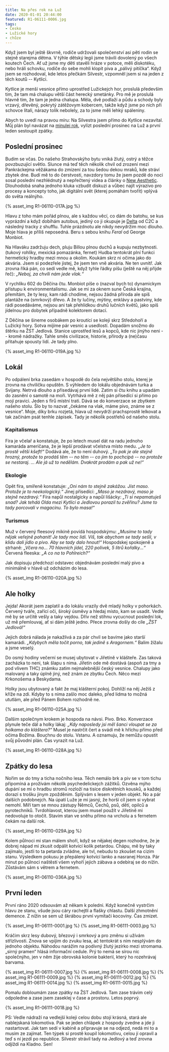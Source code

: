 ```yaml
---
title: Na přes rok na Luž
date: 2020-01-01 20:44:00
featured: R1-06111-0006.jpg
tags:
- Česko
- Lužické hory
- chůze
---
```

Když jsem byl ještě škvrně, rodiče udržovali společenství asi pěti rodin se stejně starejma dětma. V týhle dětský legii jsme trávili dovolený po všech koutech Čech. Ať už jsme my děti stavěli hráze v potoce, měli diskotéku, nebo hráli schovku, rodiče do sebe mohli klopit piva a „pálivý pitíčka“. Když jsem se rozhodoval, kde letos přečkám Silvestr, vzpomněl jsem si na jeden z těch koutů -- Kytlici.
<!-- more -->

Kytlice je menší vesnice přímo uprostřed Lužickejch hor, proslulá předevšim tim, že tam má chalupu větší část herecký smetánky. Pro mě je proslulá hlavně tim, že tam je jedna chalupa. Měla, dvě podlaží a půdu a schody byly vrzavý, dřevěný, pokrytý zátěžovym kobercem, takže když jsme po nich při schovce lítali, nárazy tolik nebolely, za to jsme měli lehký spáleniny.

Abych to uvedl na pravou míru: Na Silvestra jsem přímo do Kytlice nezavítal. Můj plán byl navázat na [minulej rok](/Novorocni-neklid-na-Kralickym-Snezniku), vylízt poslední prosinec na Luž a první leden sestoupit zpátky.

## Poslední prosinec
Budim se včas. Do našeho Strahovskýho bytu vniká žlutý, ostrý a těžce povzbuzující světlo. Slunce má teď těch několik chvil od zrození mezi Pankráckejma věžákama do zmizení za tou šedou dekou mraků, kde stráví zbytek dne. Budí mě to do čerstvosti, navzdory tomu že jsem pozdě do noci sosal poslední nezhlédnutý a nepřečtený videa a články o [New Aesthetic](https://jamesbridle.com/works/the-new-aesthetic). Dlouhodobá snaha jednoho kluka vzbudit diskuzi a vůbec najít výrazivo pro procesy a koncepty toho, jak digitální svět (kterej pomáhám tvořit) vplývá do světa reálnýho.

{% asset_img R1-06110-017A.jpg %}

Hlavu z toho mám pořád plnou, ale s každou věcí, co dám do batohu, se kus vyprázdní a když dobíhám autobus, jediný co ji okupuje je [Delta](https://www.youtube.com/watch?v=PZbkF-15ObM) od C2C a následný tracky z shufflu. Tuhle prázdnotu ale nikdy nevydržim moc dlouho. Moje hlava je příliš neposedná. Beru s sebou knihu _Feral_ od George Monbiot.

Na Hlaváku zadržuju dech, pluju Billou plnou duchů a kupuju nezbytnosti. (tukový rohlíky, mexická pomazánka, fernet) Hudba tentokrát plní funkci hermetický hradby mezi mnou a okolim. Koukám skrz ni očima jako do akvária. Jsem si podezřele jistej, že jsem ten vně akvária. Ne ten uvnitř. Jak zrovna říká pán, co sedí vedle mě, když tyhle řádky píšu (ještě na něj přijde řeč):
_„Neboj, za chvíli nám jede vlak.“_

V rychlíku 602 do Děčína čtu. Monbiot píše o (nazval bych to) dynamickym přístupu k environmentalismu. Jak se mi za oknem sune Česká krajina, přemítám, že ty lesy, kam rádi chodíme, nejsou žádná příroda ale spíš plantáže na (smrkový) dřevo. A že ty lučiny, mýtiny, enklávy a pastviny, kde rádi posedáváme, nejsou ani tak přehlídkou druhů lučních květů, jako spíš jídelnou pro dobytek případně kolektorem dotací.

Z Děčína se šineme osobákem po kroutící se koleji skrz Středohoří a Lužický hory. Sotva míjíme pár vesnic a usedlostí. Dopadám snožmo do štěrku na ŽST Jedlová. Stanice uprostřed lesů a kopců, kde nic jinýho neni -- kromě nádražky. Tahle směs civilizace, historie, přírody a (ne)času přitahuje spousty lidí. Je tady plno.

{% asset_img R1-06110-019A.jpg %}

## Lokál
Po odpálení brka zasedám v hospodě do čela největšího stolu, kterej je zrovna na chviličku opuštěn. S výhledem do lokálu objednávám turka a Svijany. Netrvá dlouho a přisedávaj první lidé. Zatim si čtu knihu a upadám do zasnění o samotě na moři. Vytrhává mě z něj pán přísedící si přímo po mojí pravici. Jeden s fírů místní trati. Dává se do konverzace se zbytkem našeho stolu. Šlo by to nazvat „čekáme na vlak, máme pivo, známe se z vesnice“. Moje, díky brku rozjetá, hlava už nevydrží prachsprostě lelkovat a tak začínám psát tenhle zápisek. Tady je několik postřehů od našeho stolu.

### Kapitalismus
Fíra je včelař a konstatuje, že po letech musel dát na radu jednoho kamaráda američana, že je lepší prodávat včelstva místo medu.
_„Je to prostě větší kšeft!“_
Dodává ale, že to není duhový.
_„To pak je ale stejně hrozný, protože to prodáš těm -- no těm -- co jim to pochcípá -- no protože se nestaraj.
...
Ale já už to nedělám. Dvakrát prodám a pak už ne!“_

### Ekologie
Opět fíra, smířeně konstatuje:
_„Oni nám to stejně zakážou. Jíst maso. Protože je to neekologický.“_
Jinej přísedící:
_„Maso je nezdravý, maso je stejně nezdravý.“_
Fíra napůl nostalgicky a napůl lišácky:
_„Ti si nepamatuješ snad? Jak tehdá Olda mezi Kytlicí a Jedlovou porazil tu zvěřinu? Jsme to tady porcovali v magacinu. To bylo masa!“_

### Turismus
Muž v červený fleesový mikině povídá hospodskýmu:
_„Musíme to tady nějak veřejně pohanit! Je tady moc lidí. Víš, tak abychom se tady sešli, v klidu dali jídlo a pivo. Aby se tady dalo hnout!“_
Hospodskej spokojeně a strhaně:
_„Včera no... 70 hlavních jídel, 220 polívek, 5 litrů kořalky...“_
Červená fleeska:
_„A co na to Pohlreich?“_

Jak dopisuju předchozí odstavec objednávám poslední malý pivo a minimálně v hlavě už odcházim do lesa.

{% asset_img R1-06110-020A.jpg %}

## Ale holky
Jejda! Akorát jsem zaplatil a do lokálu vrazily dvě mladý holky v pohorkách. Červený tváře, zařící oči, široký úsměvy a hledaj místo, kam se usadit. Vedle mě by se určitě vešly a taky vejdou. Dřív než stihnu vycucnout poslední lok, už mě přemlouvaj, ať si dám ještě jedno. Přece zrovna došly do cíle _„ŽST Jedlová!“_

Jejich dobrá nálada je nakažlivá a za pár chvil se bavíme jako starší kamarádi.
_„Kdybych měla točit porno, tak jedině s Aragornem.“_
Balim žížalu a jsme veselý.

Do osmý hodiny večerní se musej ubytovat v Jiřetíně v klášteře. Zas taková zacházka to neni, tak šlapu s nima. Jiřetín ode mě dostává (aspoň za tmy a pod vlivem THC) známku zatim nejmalebnější český vesnice. Chalupy jako malovaný a taky úplně jiný, než znám ze zbytku Čech. Něco mezi Krkonošema a Beskydama.

Holky jsou ubytovaný a fakt že maj klášterní pokoj. Dohlíží na něj Ježíš z kříže na zdi. Kdyby to s nima zašlo moc daleko, před lidma to možná ututlám, ale před Pánem Bohem rozhodně ne.

{% asset_img R1-06110-025A.jpg %}

Dalšim společnym krokem je hospoda na návsi. Pivo. Brko. Konverzace plynule teče dál a holky lákaj:
_„Kdy naposledy jsi měl šanci vloupat se za holkama do kláštera?“_
Musel je nastrčit čert a svádí mě k hříchu přímo před očima Božíma. Bouchnu do stolu. Vstanu. A oznamuju, že nemůžu opustit svůj původní plán. Čas vyrazit na Luž.

{% asset_img R1-06110-028A.jpg %}

## Zpátky do lesa
Nořim se do tmy a ticha nočního lesa. Těch nemálo brk a piv se v tom tichu připomíná a prožívám několik psychedelickejch zážitků. Ozvěna mýho dupání se mi o hradbu stromů rozloží na tisíce diskrétních kousků, a každej dorazí s trošku jinym zpožděnim. Splývám s lesem v jeden objekt. No a pár dalších podobnejch. Na úpatí Luže je mi jasný, že horší cíl jsem si vybrat nemohl. Míří tam se mnou zástupy Němců, Čechů, psů, dětí, opilců a pyrotechniků. Tvrdohlavost, kterou jsem musel použít v Jiřetíně mi nedovoluje to otočit. Stavim stan ve sněhu přímo na vrcholu a s fernetem čekám na další rok.

{% asset_img R1-06110-029A.jpg %}

Kolem půlnoci mi stan málem shoří, když se nějakej degen rozhodne, že je dobrej nápad mi zkusit odpálit kotvící kolík petardou. Chápu, mě by taky zajímalo, jestli to ta petarda zvládne, ale tvl, nebudu to zkoušet na cizim stanu. Výsledkem pokusu je přepálený kotvící lanko a nasranej Honza. Pár minut po půlnoci naštěstí všem vyhoří jejich zábava a odebíraj se do nížin. Zůstávám sám s větrem a fernetem.

{% asset_img R1-06110-036A.jpg %}

## První leden
První ráno 2020 odsouvám až někam k poledni. Když konečně vystrčim hlavu ze stanu, všude jsou cáry rachejtlí a flašky chlastu. Další zhmotnění demence. Z nížin se sem už škrábou první vymítači kocoviny. Čas zmizet.

{% asset_img R1-06111-0001.jpg %}
{% asset_img R1-06111-0003.jpg %}

Kráčim skrz lesy dubový, březový i smrkový a pro změnu si užívám střízlivosti. Znova se vpíjim do zvuku lesa, ač tentokrát s nim nesplývám do jednoho objektu. Náhodou narážim na podivný žlutý jezírko mezi stromama. „sirný pramen“ hlásá informační cedule. Prý to nemá se sírou nic společnýho, jen v něm žije obrovská kolonie bakterií, který ho rozehrávaj barvama.

{% asset_img R1-06111-0007.jpg %}
{% asset_img R1-06111-0008.jpg %}
{% asset_img R1-06111-0009.jpg %}
{% asset_img R1-06111-0012.jpg %}
{% asset_img R1-06111-0014.jpg %}
{% asset_img R1-06111-0015.jpg %}

Pomalu dobloumám zase zpátky na ŽST Jedlová. Tam zase trávim celý odpoledne a zase jsem zaseklej v čase a prostoru. Letos poprvý.

{% asset_img R1-06111-0018.jpg %}

PS: Vedle nádraží na vedlejší koleji celou dobu stojí krásná, stará ale nablejskaná lokomotiva. Pak se jeden chlápek z hospody zvedne a jde ji nastartovat. Jak tam sedí v kabině a připravuje se na odjezd, nedá mi to a musim ze zajímat. Ten týpek si prostě koupil lokomotivu, celou jí opravil a teď s ní jezdí po republice. Silvestr strávil tady na Jedlový a teď zrovna odjíždí na Kladno. Sen!
